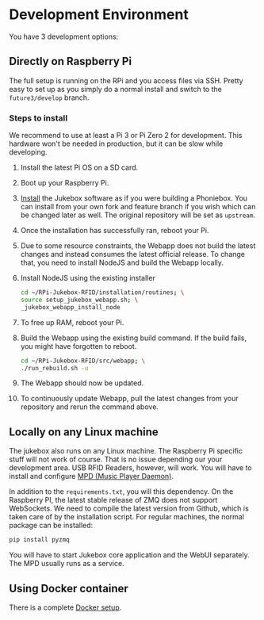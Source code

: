 # Development Environment

You have 3 development options:

## Directly on Raspberry Pi

The full setup is running on the RPi and you access files via SSH.
Pretty easy to set up as you simply do a normal install and switch to
the `future3/develop` branch.

### Steps to install

We recommend to use at least a Pi 3 or Pi Zero 2 for development. This
hardware won\'t be needed in production, but it can be slow while
developing.

1. Install the latest Pi OS on a SD card.
2. Boot up your Raspberry Pi.
3. [Install](../userguide/installation.md) the Jukebox software as if you were building a
    Phoniebox. You can install from your own fork and feature branch if
    you wish which can be changed later as well. The original repository
    will be set as `upstream`.
4. Once the installation has successfully ran, reboot your Pi.
5. Due to some resource constraints, the Webapp does not build the
    latest changes and instead consumes the latest official release. To
    change that, you need to install NodeJS and build the Webapp
    locally.
6. Install NodeJS using the existing installer

    ``` bash
    cd ~/RPi-Jukebox-RFID/installation/routines; \
    source setup_jukebox_webapp.sh; \
    _jukebox_webapp_install_node
    ```

7. To free up RAM, reboot your Pi.
8. Build the Webapp using the existing build command. If the build
    fails, you might have forgotten to reboot.

    ``` bash
    cd ~/RPi-Jukebox-RFID/src/webapp; \
    ./run_rebuild.sh -u
    ```

9. The Webapp should now be updated.
10. To continuously update Webapp, pull the latest changes from your
    repository and rerun the command above.

## Locally on any Linux machine

The jukebox also runs on any Linux machine. The Raspberry Pi specific
stuff will not work of course. That is no issue depending our your
development area. USB RFID Readers, however, will work. You will have
to install and configure [MPD (Music Player
Daemon)](https://www.musicpd.org/).

In addition to the `requirements.txt`, you will this
dependency. On the Raspberry PI, the latest stable release of ZMQ does
not support WebSockets. We need to compile the latest version from
Github, which is taken care of by the installation script. For regular
machines, the normal package can be installed:

``` bash
pip install pyzmq
```

You will have to start Jukebox core application and the WebUI
separately. The MPD usually runs as a service.

## Using Docker container

There is a complete [Docker setup](./docker.md).
